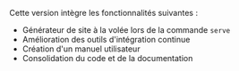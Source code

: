 Cette version intègre les fonctionnalités suivantes :

- Générateur de site à la volée lors de la commande `serve` 
- Amélioration des outils d'intégration continue
- Création d'un manuel utilisateur
- Consolidation du code et de la documentation